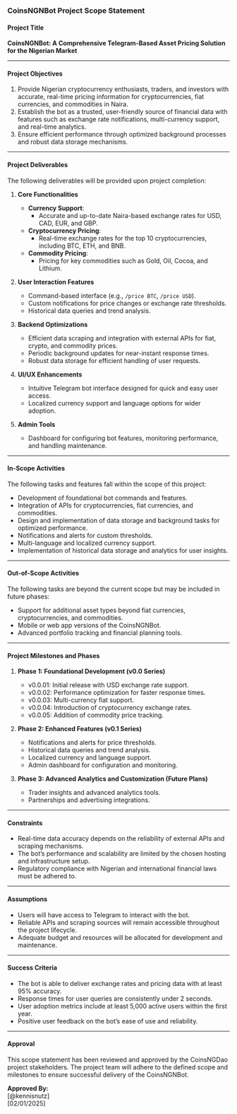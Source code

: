 ### **CoinsNGNBot Project Scope Statement**

#### **Project Title**  
**CoinsNGNBot: A Comprehensive Telegram-Based Asset Pricing Solution for the Nigerian Market**

---

#### **Project Objectives**
1. Provide Nigerian cryptocurrency enthusiasts, traders, and investors with accurate, real-time pricing information for cryptocurrencies, fiat currencies, and commodities in Naira.  
2. Establish the bot as a trusted, user-friendly source of financial data with features such as exchange rate notifications, multi-currency support, and real-time analytics.  
3. Ensure efficient performance through optimized background processes and robust data storage mechanisms.  

---

#### **Project Deliverables**  
The following deliverables will be provided upon project completion:  

1. **Core Functionalities**  
   - **Currency Support**:  
     - Accurate and up-to-date Naira-based exchange rates for USD, CAD, EUR, and GBP.  
   - **Cryptocurrency Pricing**:  
     - Real-time exchange rates for the top 10 cryptocurrencies, including BTC, ETH, and BNB.  
   - **Commodity Pricing**:  
     - Pricing for key commodities such as Gold, Oil, Cocoa, and Lithium.  

2. **User Interaction Features**  
   - Command-based interface (e.g., `/price BTC`, `/price USD`).  
   - Custom notifications for price changes or exchange rate thresholds.  
   - Historical data queries and trend analysis.  

3. **Backend Optimizations**  
   - Efficient data scraping and integration with external APIs for fiat, crypto, and commodity prices.  
   - Periodic background updates for near-instant response times.  
   - Robust data storage for efficient handling of user requests.  

4. **UI/UX Enhancements**  
   - Intuitive Telegram bot interface designed for quick and easy user access.  
   - Localized currency support and language options for wider adoption.  

5. **Admin Tools**  
   - Dashboard for configuring bot features, monitoring performance, and handling maintenance.  

---

#### **In-Scope Activities**  
The following tasks and features fall within the scope of this project:  
- Development of foundational bot commands and features.  
- Integration of APIs for cryptocurrencies, fiat currencies, and commodities.  
- Design and implementation of data storage and background tasks for optimized performance.  
- Notifications and alerts for custom thresholds.  
- Multi-language and localized currency support.  
- Implementation of historical data storage and analytics for user insights.  

---

#### **Out-of-Scope Activities**  
The following tasks are beyond the current scope but may be included in future phases:  
- Support for additional asset types beyond fiat currencies, cryptocurrencies, and commodities.  
- Mobile or web app versions of the CoinsNGNBot.  
- Advanced portfolio tracking and financial planning tools.  

---

#### **Project Milestones and Phases**  
1. **Phase 1: Foundational Development (v0.0 Series)**  
   - v0.0.01: Initial release with USD exchange rate support.  
   - v0.0.02: Performance optimization for faster response times.  
   - v0.0.03: Multi-currency fiat support.  
   - v0.0.04: Introduction of cryptocurrency exchange rates.  
   - v0.0.05: Addition of commodity price tracking.  

2. **Phase 2: Enhanced Features (v0.1 Series)**  
   - Notifications and alerts for price thresholds.  
   - Historical data queries and trend analysis.  
   - Localized currency and language support.  
   - Admin dashboard for configuration and monitoring.  

3. **Phase 3: Advanced Analytics and Customization (Future Plans)**  
   - Trader insights and advanced analytics tools.  
   - Partnerships and advertising integrations.  

---

#### **Constraints**  
- Real-time data accuracy depends on the reliability of external APIs and scraping mechanisms.  
- The bot’s performance and scalability are limited by the chosen hosting and infrastructure setup.  
- Regulatory compliance with Nigerian and international financial laws must be adhered to.  

---

#### **Assumptions**  
- Users will have access to Telegram to interact with the bot.  
- Reliable APIs and scraping sources will remain accessible throughout the project lifecycle.  
- Adequate budget and resources will be allocated for development and maintenance.  

---

#### **Success Criteria**  
- The bot is able to deliver exchange rates and pricing data with at least 95% accuracy.  
- Response times for user queries are consistently under 2 seconds.  
- User adoption metrics include at least 5,000 active users within the first year.  
- Positive user feedback on the bot’s ease of use and reliability.  

---

#### **Approval**  
This scope statement has been reviewed and approved by the CoinsNGDao project stakeholders. The project team will adhere to the defined scope and milestones to ensure successful delivery of the CoinsNGNBot.  

**Approved By:**  
[@kennisnutz]  
[02/01/2025]  